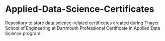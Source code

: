 # Applied-Data-Science-Certificates
Repository to store data science-related certificates created during Thayer School of Engineering at Dartmouth Professional Certificate in Applied Data Science program.
